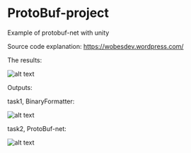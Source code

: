 # ProtoBuf-project
Example of protobuf-net with unity

Source code explanation: https://wobesdev.wordpress.com/

The results:

![alt text](https://i.imgur.com/QAwUTop.png)

Outputs: 

task1, BinaryFormatter:

![alt text](https://i.imgur.com/uKcKg34.png)

task2, ProtoBuf-net:

![alt text](https://i.imgur.com/ClMgSXW.png)
